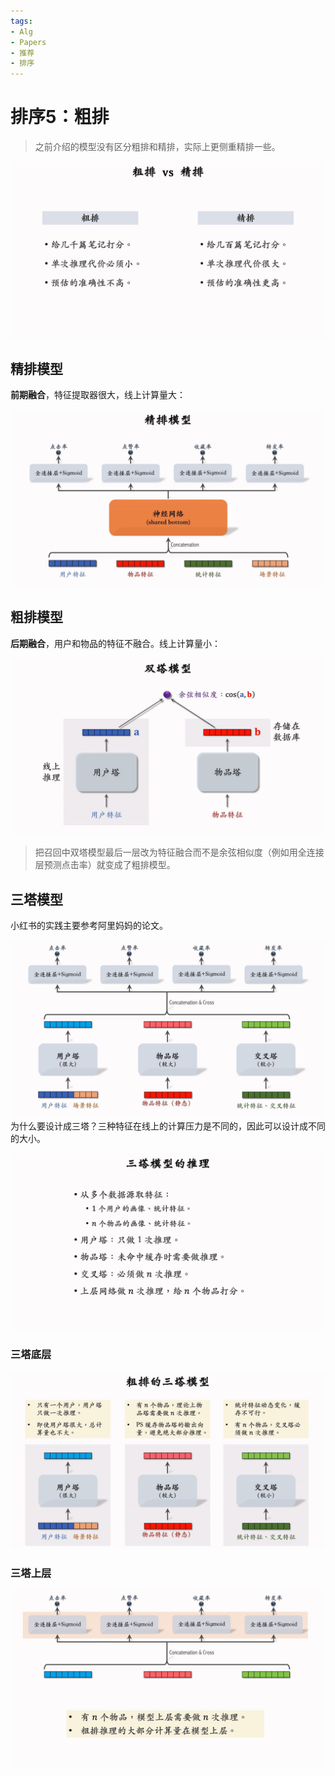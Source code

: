 ```yaml
---
tags:
- Alg
- Papers
- 推荐
- 排序
---
```


# 排序5：粗排
>
> 之前介绍的模型没有区分粗排和精排，实际上更侧重精排一些。

![IMAGE_1753594488154](assets/IMAGE_1753594488154.png)

## 精排模型

**前期融合**，特征提取器很大，线上计算量大：

![IMAGE_1753594515908](assets/IMAGE_1753594515908.png)

## 粗排模型

**后期融合**，用户和物品的特征不融合。线上计算量小：

![IMAGE_1753594616940](assets/IMAGE_1753594616940.png)
> 把召回中双塔模型最后一层改为特征融合而不是余弦相似度（例如用全连接层预测点击率）就变成了粗排模型。
>
## 三塔模型

小红书的实践主要参考阿里妈妈的论文。

![IMAGE_1753594799384](assets/IMAGE_1753594799384.png)
为什么要设计成三塔？三种特征在线上的计算压力是不同的，因此可以设计成不同的大小。

![IMAGE_1753595107423_523](assets/IMAGE_1753595107423_523.png)

### 三塔底层

![IMAGE_1753594934008](assets/IMAGE_1753594934008.png)

### 三塔上层

![IMAGE_1753595015519](assets/IMAGE_1753595015519.png)
